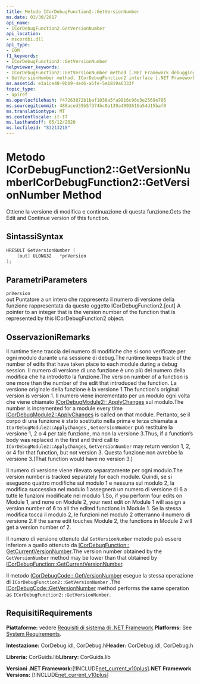 ```yaml
---
title: Metodo ICorDebugFunction2::GetVersionNumber
ms.date: 03/30/2017
api_name:
- ICorDebugFunction2.GetVersionNumber
api_location:
- mscordbi.dll
api_type:
- COM
f1_keywords:
- ICorDebugFunction2::GetVersionNumber
helpviewer_keywords:
- ICorDebugFunction2::GetVersionNumber method [.NET Framework debugging]
- GetVersionNumber method, ICorDebugFunction2 interface [.NET Framework debugging]
ms.assetid: e3a1ce48-9bb9-4ed6-a5fe-5e1819a6333f
topic_type:
- apiref
ms.openlocfilehash: f47263872b1baf1038a5fa9816c96e3e2569e705
ms.sourcegitcommit: 488aced39b5f374bc0a139a4993616a54d15baf0
ms.translationtype: MT
ms.contentlocale: it-IT
ms.lasthandoff: 05/12/2020
ms.locfileid: "83213218"
---
```

# <a name="icordebugfunction2getversionnumber-method"></a><span data-ttu-id="5e114-102">Metodo ICorDebugFunction2::GetVersionNumber</span><span class="sxs-lookup"><span data-stu-id="5e114-102">ICorDebugFunction2::GetVersionNumber Method</span></span>
<span data-ttu-id="5e114-103">Ottiene la versione di modifica e continuazione di questa funzione.</span><span class="sxs-lookup"><span data-stu-id="5e114-103">Gets the Edit and Continue version of this function.</span></span>  
  
## <a name="syntax"></a><span data-ttu-id="5e114-104">Sintassi</span><span class="sxs-lookup"><span data-stu-id="5e114-104">Syntax</span></span>  
  
```cpp  
HRESULT GetVersionNumber (  
    [out] ULONG32   *pnVersion  
);  
```  
  
## <a name="parameters"></a><span data-ttu-id="5e114-105">Parametri</span><span class="sxs-lookup"><span data-stu-id="5e114-105">Parameters</span></span>  
 `pnVersion`  
 <span data-ttu-id="5e114-106">out Puntatore a un intero che rappresenta il numero di versione della funzione rappresentata da questo oggetto ICorDebugFunction2.</span><span class="sxs-lookup"><span data-stu-id="5e114-106">[out] A pointer to an integer that is the version number of the function that is represented by this ICorDebugFunction2 object.</span></span>  
  
## <a name="remarks"></a><span data-ttu-id="5e114-107">Osservazioni</span><span class="sxs-lookup"><span data-stu-id="5e114-107">Remarks</span></span>  
 <span data-ttu-id="5e114-108">Il runtime tiene traccia del numero di modifiche che si sono verificate per ogni modulo durante una sessione di debug.</span><span class="sxs-lookup"><span data-stu-id="5e114-108">The runtime keeps track of the number of edits that have taken place to each module during a debug session.</span></span> <span data-ttu-id="5e114-109">Il numero di versione di una funzione è uno più del numero della modifica che ha introdotto la funzione.</span><span class="sxs-lookup"><span data-stu-id="5e114-109">The version number of a function is one more than the number of the edit that introduced the function.</span></span> <span data-ttu-id="5e114-110">La versione originale della funzione è la versione 1.</span><span class="sxs-lookup"><span data-stu-id="5e114-110">The function's original version is version 1.</span></span> <span data-ttu-id="5e114-111">Il numero viene incrementato per un modulo ogni volta che viene chiamato [ICorDebugModule2:: ApplyChanges](icordebugmodule2-applychanges-method.md) sul modulo.</span><span class="sxs-lookup"><span data-stu-id="5e114-111">The number is incremented for a module every time [ICorDebugModule2::ApplyChanges](icordebugmodule2-applychanges-method.md) is called on that module.</span></span> <span data-ttu-id="5e114-112">Pertanto, se il corpo di una funzione è stato sostituito nella prima e terza chiamata a `ICorDebugModule2::ApplyChanges` , `GetVersionNumber` può restituire la versione 1, 2 o 4 per tale funzione, ma non la versione 3.</span><span class="sxs-lookup"><span data-stu-id="5e114-112">Thus, if a function’s body was replaced in the first and third call to `ICorDebugModule2::ApplyChanges`, `GetVersionNumber` may return version 1, 2, or 4 for that function, but not version 3.</span></span> <span data-ttu-id="5e114-113">Questa funzione non avrebbe la versione 3.</span><span class="sxs-lookup"><span data-stu-id="5e114-113">(That function would have no version 3.)</span></span>  
  
 <span data-ttu-id="5e114-114">Il numero di versione viene rilevato separatamente per ogni modulo.</span><span class="sxs-lookup"><span data-stu-id="5e114-114">The version number is tracked separately for each module.</span></span> <span data-ttu-id="5e114-115">Quindi, se si eseguono quattro modifiche sul modulo 1 e nessuna sul modulo 2, la modifica successiva nel modulo 1 assegnerà un numero di versione di 6 a tutte le funzioni modificate nel modulo 1.</span><span class="sxs-lookup"><span data-stu-id="5e114-115">So, if you perform four edits on Module 1, and none on Module 2, your next edit on Module 1 will assign a version number of 6 to all the edited functions in Module 1.</span></span> <span data-ttu-id="5e114-116">Se la stessa modifica tocca il modulo 2, le funzioni nel modulo 2 otterranno il numero di versione 2.</span><span class="sxs-lookup"><span data-stu-id="5e114-116">If the same edit touches Module 2, the functions in Module 2 will get a version number of 2.</span></span>  
  
 <span data-ttu-id="5e114-117">Il numero di versione ottenuto dal `GetVersionNumber` metodo può essere inferiore a quello ottenuto da [ICorDebugFunction:: GetCurrentVersionNumber](icordebugfunction-getcurrentversionnumber-method.md).</span><span class="sxs-lookup"><span data-stu-id="5e114-117">The version number obtained by the `GetVersionNumber` method may be lower than that obtained by [ICorDebugFunction::GetCurrentVersionNumber](icordebugfunction-getcurrentversionnumber-method.md).</span></span>  
  
 <span data-ttu-id="5e114-118">Il metodo [ICorDebugCode:: GetVersionNumber](icordebugcode-getversionnumber-method.md) esegue la stessa operazione di `ICorDebugFunction2::GetVersionNumber` .</span><span class="sxs-lookup"><span data-stu-id="5e114-118">The [ICorDebugCode::GetVersionNumber](icordebugcode-getversionnumber-method.md) method performs the same operation as `ICorDebugFunction2::GetVersionNumber`.</span></span>  
  
## <a name="requirements"></a><span data-ttu-id="5e114-119">Requisiti</span><span class="sxs-lookup"><span data-stu-id="5e114-119">Requirements</span></span>  
 <span data-ttu-id="5e114-120">**Piattaforme:** vedere [Requisiti di sistema di .NET Framework](../../get-started/system-requirements.md).</span><span class="sxs-lookup"><span data-stu-id="5e114-120">**Platforms:** See [System Requirements](../../get-started/system-requirements.md).</span></span>  
  
 <span data-ttu-id="5e114-121">**Intestazione:** CorDebug.idl, CorDebug.h</span><span class="sxs-lookup"><span data-stu-id="5e114-121">**Header:** CorDebug.idl, CorDebug.h</span></span>  
  
 <span data-ttu-id="5e114-122">**Libreria:** CorGuids.lib</span><span class="sxs-lookup"><span data-stu-id="5e114-122">**Library:** CorGuids.lib</span></span>  
  
 <span data-ttu-id="5e114-123">**Versioni .NET Framework:**[!INCLUDE[net_current_v10plus](../../../../includes/net-current-v10plus-md.md)]</span><span class="sxs-lookup"><span data-stu-id="5e114-123">**.NET Framework Versions:** [!INCLUDE[net_current_v10plus](../../../../includes/net-current-v10plus-md.md)]</span></span>
